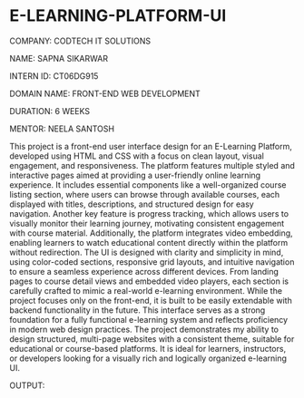 # E-LEARNING-PLATFORM-UI

COMPANY: CODTECH IT SOLUTIONS

NAME: SAPNA SIKARWAR

INTERN ID: CT06DG915

DOMAIN NAME: FRONT-END WEB DEVELOPMENT

DURATION: 6 WEEKS

MENTOR: NEELA SANTOSH

This project is a front-end user interface design for an E-Learning Platform, developed using HTML and CSS with a focus on clean layout, visual engagement, and responsiveness. The platform features multiple styled and interactive pages aimed at providing a user-friendly online learning experience. It includes essential components like a well-organized course listing section, where users can browse through available courses, each displayed with titles, descriptions, and structured design for easy navigation. Another key feature is progress tracking, which allows users to visually monitor their learning journey, motivating consistent engagement with course material. Additionally, the platform integrates video embedding, enabling learners to watch educational content directly within the platform without redirection. The UI is designed with clarity and simplicity in mind, using color-coded sections, responsive grid layouts, and intuitive navigation to ensure a seamless experience across different devices. From landing pages to course detail views and embedded video players, each section is carefully crafted to mimic a real-world e-learning environment. While the project focuses only on the front-end, it is built to be easily extendable with backend functionality in the future. This interface serves as a strong foundation for a fully functional e-learning system and reflects proficiency in modern web design practices. The project demonstrates my ability to design structured, multi-page websites with a consistent theme, suitable for educational or course-based platforms. It is ideal for learners, instructors, or developers looking for a visually rich and logically organized e-learning UI.

OUTPUT:
